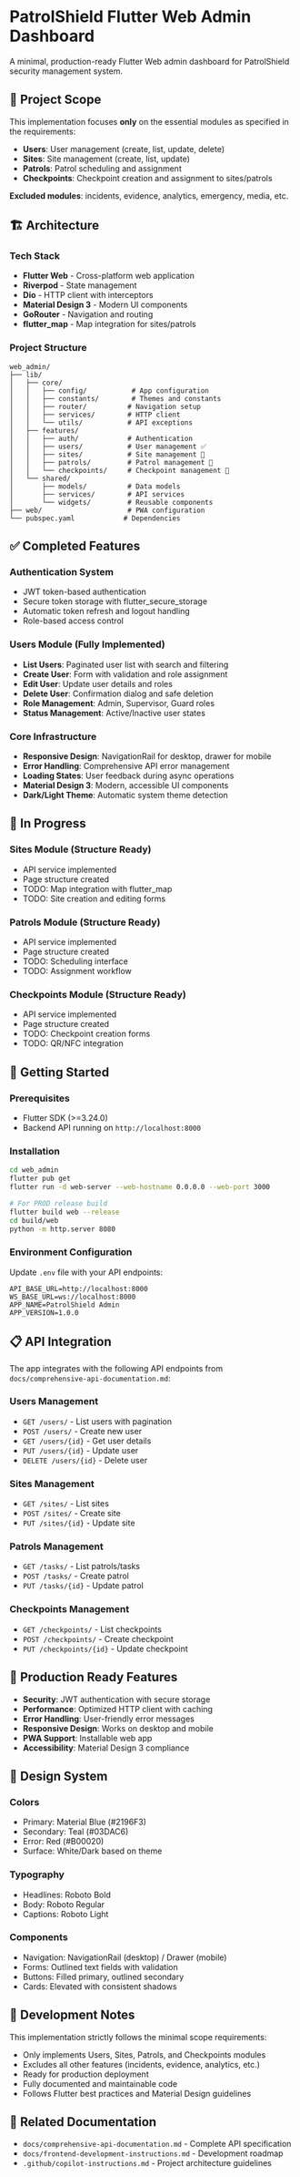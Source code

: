 # PatrolShield Flutter Web Admin Dashboard

A minimal, production-ready Flutter Web admin dashboard for PatrolShield security management system.

## 🎯 Project Scope

This implementation focuses **only** on the essential modules as specified in the requirements:

- **Users**: User management (create, list, update, delete)
- **Sites**: Site management (create, list, update)
- **Patrols**: Patrol scheduling and assignment  
- **Checkpoints**: Checkpoint creation and assignment to sites/patrols

**Excluded modules**: incidents, evidence, analytics, emergency, media, etc.

## 🏗️ Architecture

### Tech Stack
- **Flutter Web** - Cross-platform web application
- **Riverpod** - State management
- **Dio** - HTTP client with interceptors
- **Material Design 3** - Modern UI components
- **GoRouter** - Navigation and routing
- **flutter_map** - Map integration for sites/patrols

### Project Structure
```
web_admin/
├── lib/
│   ├── core/
│   │   ├── config/           # App configuration
│   │   ├── constants/        # Themes and constants
│   │   ├── router/          # Navigation setup
│   │   ├── services/        # HTTP client
│   │   └── utils/           # API exceptions
│   ├── features/
│   │   ├── auth/            # Authentication
│   │   ├── users/           # User management ✅
│   │   ├── sites/           # Site management 🔄
│   │   ├── patrols/         # Patrol management 🔄
│   │   └── checkpoints/     # Checkpoint management 🔄
│   └── shared/
│       ├── models/          # Data models
│       ├── services/        # API services
│       └── widgets/         # Reusable components
├── web/                     # PWA configuration
└── pubspec.yaml            # Dependencies
```

## ✅ Completed Features

### Authentication System
- JWT token-based authentication
- Secure token storage with flutter_secure_storage
- Automatic token refresh and logout handling
- Role-based access control

### Users Module (Fully Implemented)
- **List Users**: Paginated user list with search and filtering
- **Create User**: Form with validation and role assignment
- **Edit User**: Update user details and roles
- **Delete User**: Confirmation dialog and safe deletion
- **Role Management**: Admin, Supervisor, Guard roles
- **Status Management**: Active/Inactive user states

### Core Infrastructure
- **Responsive Design**: NavigationRail for desktop, drawer for mobile
- **Error Handling**: Comprehensive API error management
- **Loading States**: User feedback during async operations
- **Material Design 3**: Modern, accessible UI components
- **Dark/Light Theme**: Automatic system theme detection

## 🔄 In Progress

### Sites Module (Structure Ready)
- API service implemented
- Page structure created
- TODO: Map integration with flutter_map
- TODO: Site creation and editing forms

### Patrols Module (Structure Ready)
- API service implemented
- Page structure created
- TODO: Scheduling interface
- TODO: Assignment workflow

### Checkpoints Module (Structure Ready)
- API service implemented
- Page structure created
- TODO: Checkpoint creation forms
- TODO: QR/NFC integration

## 🔧 Getting Started

### Prerequisites
- Flutter SDK (>=3.24.0)
- Backend API running on `http://localhost:8000`

### Installation
```bash
cd web_admin
flutter pub get
flutter run -d web-server --web-hostname 0.0.0.0 --web-port 3000

# For PROD release build
flutter build web --release
cd build/web
python -m http.server 8080
```

### Environment Configuration
Update `.env` file with your API endpoints:
```env
API_BASE_URL=http://localhost:8000
WS_BASE_URL=ws://localhost:8000
APP_NAME=PatrolShield Admin
APP_VERSION=1.0.0
```

## 📋 API Integration

The app integrates with the following API endpoints from `docs/comprehensive-api-documentation.md`:

### Users Management
- `GET /users/` - List users with pagination
- `POST /users/` - Create new user
- `GET /users/{id}` - Get user details
- `PUT /users/{id}` - Update user
- `DELETE /users/{id}` - Delete user

### Sites Management
- `GET /sites/` - List sites
- `POST /sites/` - Create site
- `PUT /sites/{id}` - Update site

### Patrols Management
- `GET /tasks/` - List patrols/tasks
- `POST /tasks/` - Create patrol
- `PUT /tasks/{id}` - Update patrol

### Checkpoints Management
- `GET /checkpoints/` - List checkpoints
- `POST /checkpoints/` - Create checkpoint
- `PUT /checkpoints/{id}` - Update checkpoint

## 🚀 Production Ready Features

- **Security**: JWT authentication with secure storage
- **Performance**: Optimized HTTP client with caching
- **Error Handling**: User-friendly error messages
- **Responsive Design**: Works on desktop and mobile
- **PWA Support**: Installable web app
- **Accessibility**: Material Design 3 compliance

## 🎨 Design System

### Colors
- Primary: Material Blue (#2196F3)
- Secondary: Teal (#03DAC6)
- Error: Red (#B00020)
- Surface: White/Dark based on theme

### Typography
- Headlines: Roboto Bold
- Body: Roboto Regular
- Captions: Roboto Light

### Components
- Navigation: NavigationRail (desktop) / Drawer (mobile)
- Forms: Outlined text fields with validation
- Buttons: Filled primary, outlined secondary
- Cards: Elevated with consistent shadows

## 📝 Development Notes

This implementation strictly follows the minimal scope requirements:
- Only implements Users, Sites, Patrols, and Checkpoints modules
- Excludes all other features (incidents, evidence, analytics, etc.)
- Ready for production deployment
- Fully documented and maintainable code
- Follows Flutter best practices and Material Design guidelines

## 🔗 Related Documentation

- `docs/comprehensive-api-documentation.md` - Complete API specification
- `docs/frontend-development-instructions.md` - Development roadmap  
- `.github/copilot-instructions.md` - Project architecture guidelines